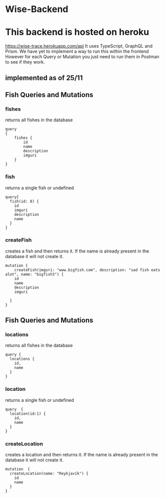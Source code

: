 # Wise-Backend #


# This backend is hosted on heroku #
https://wise-trace.herokuapp.com/api
It uses TypeScript, GraphQL and Prism.
We have yet to implement a way to run this within the frontend
However for each Query or Mutation you just need to run them in Postman to see if they work.

## implemented as of 25/11 ##
## Fish Queries and Mutations ##

### fishes ###

returns all fishes in the database
```
query
{
    fishes {
        id
        name
        description
        imguri
    }
}
```

### fish ###
returns a single fish or undefined
```
query{
  fish(id: 8) {
    id
    imguri
    description
    name
  }
}
```



### **createFish** ###
creates a fish and then returns it. If the name is already present in the database it will not create it.
```
mutation {
    createFish(imguri: "www.bigfish.com", description: "sad fish eats alot", name: "bigfish3") {
    id
    name
    description
    imguri
    
  }
}
```

## Fish Queries and Mutations ##
### locations ###

returns all fishes in the database
```
query {
  locations {
    id,
    name
  }
}
```

### location ###
returns a single fish or undefined
```
query  {
  location(id:1) {
    id,
    name
  }
}
```



### **createLocation** ###
creates a location and then returns it. If the name is already present in the database it will not create it.
```
mutation  {
  createLocation(name: "Reykjavík") {
    id
    name
  }
}
```
